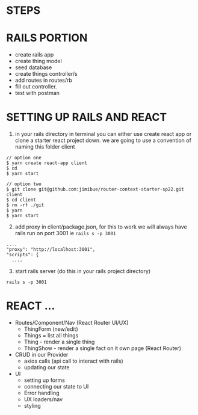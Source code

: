 # STEPS

# RAILS PORTION
  - create rails app
  - create thing model
  - seed database
  - create  things controller/s
  - add routes in routes/rb
  - fill out controller.
  - test with postman

# SETTING UP RAILS AND REACT
1. in your rails directory in terminal you can either use create react app or
clone a starter react project down. we are going to use a convention
of naming this folder client
```
// option one 
$ yarn create react-app client 
$ cd
$ yarn start

// option two 
$ git clone git@github.com:jimibue/router-context-starter-sp22.git client
$ cd client
$ rm -rf ./git
$ yarn
$ yarn start
```

2. add proxy in client/package.json, for this to work we will always have rails run on port 3001 ie `rails s -p 3001`
```
....
"proxy": "http://localhost:3001",
"scripts": {
  ....
```  

3. start rails server (do this in your rails project directory)
```
rails s -p 3001
```


# REACT ...

  - Routes/Component/Nav (React Router UI/UX)
    - ThingForm (new/edit)
    - Things = list all things
    - Thing - render a single thing
    - ThingShow - render a single fact on it own page (React Router)
  - CRUD in our Provider 
     - axios calls (api call to interact with rails)
     - updating our state
  - UI
    - setting up forms
    - connecting our state to UI
    - Error handling
    - UX loaders/nav
    - styling   

